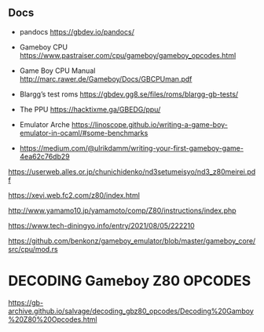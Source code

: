## Docs

- pandocs https://gbdev.io/pandocs/
- Gameboy CPU https://www.pastraiser.com/cpu/gameboy/gameboy_opcodes.html
- Game Boy CPU Manual http://marc.rawer.de/Gameboy/Docs/GBCPUman.pdf
- Blargg’s test roms https://gbdev.gg8.se/files/roms/blargg-gb-tests/
- The PPU https://hacktixme.ga/GBEDG/ppu/

- Emulator Arche https://linoscope.github.io/writing-a-game-boy-emulator-in-ocaml/#some-benchmarks
- https://medium.com/@ulrikdamm/writing-your-first-gameboy-game-4ea62c76db29

https://userweb.alles.or.jp/chunichidenko/nd3setumeisyo/nd3_z80meirei.pdf

https://xevi.web.fc2.com/z80/index.html

http://www.yamamo10.jp/yamamoto/comp/Z80/instructions/index.php

https://www.tech-diningyo.info/entry/2021/08/05/222210

https://github.com/benkonz/gameboy_emulator/blob/master/gameboy_core/src/cpu/mod.rs

# DECODING Gameboy Z80 OPCODES

https://gb-archive.github.io/salvage/decoding_gbz80_opcodes/Decoding%20Gamboy%20Z80%20Opcodes.html
